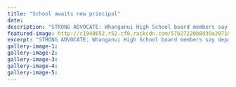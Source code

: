 ```yaml
---
title: "School awaits new principal"
date: 
description: "STRONG ADVOCATE: Whanganui High School board members say departing principal Garry Olver has always put student achievement at the forefront, Wanganui Chronicle article on 10/8/16..."
featured-image: http://c1940652.r52.cf0.rackcdn.com/57b27220b8d39a20710013af/Garry-Olver-announced-resignation-chron-10-Aug-2016.jpg
excerpt: "STRONG ADVOCATE: Whanganui High School board members say departing principal Garry Olver has always put student achievement at the forefront."
gallery-image-1: 
gallery-image-2: 
gallery-image-3: 
gallery-image-4: 
gallery-image-5: 
---
```

